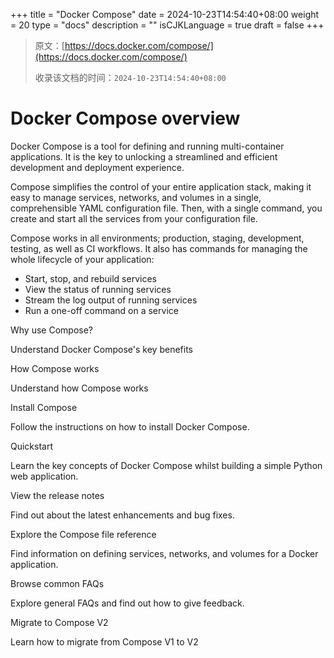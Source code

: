 +++
title = "Docker Compose"
date = 2024-10-23T14:54:40+08:00
weight = 20
type = "docs"
description = ""
isCJKLanguage = true
draft = false
+++

> 原文：[https://docs.docker.com/compose/](https://docs.docker.com/compose/)
>
> 收录该文档的时间：`2024-10-23T14:54:40+08:00`

# Docker Compose overview

Docker Compose is a tool for defining and running multi-container applications. It is the key to unlocking a streamlined and efficient development and deployment experience.

Compose simplifies the control of your entire application stack, making it easy to manage services, networks, and volumes in a single, comprehensible YAML configuration file. Then, with a single command, you create and start all the services from your configuration file.

Compose works in all environments; production, staging, development, testing, as well as CI workflows. It also has commands for managing the whole lifecycle of your application:

- Start, stop, and rebuild services
- View the status of running services
- Stream the log output of running services
- Run a one-off command on a service



Why use Compose?

Understand Docker Compose's key benefits



How Compose works

Understand how Compose works



Install Compose

Follow the instructions on how to install Docker Compose.



Quickstart

Learn the key concepts of Docker Compose whilst building a simple Python web application.



View the release notes

Find out about the latest enhancements and bug fixes.



Explore the Compose file reference

Find information on defining services, networks, and volumes for a Docker application.



Browse common FAQs

Explore general FAQs and find out how to give feedback.



Migrate to Compose V2

Learn how to migrate from Compose V1 to V2
